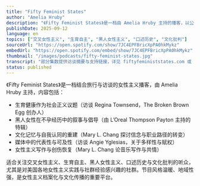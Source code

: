 ```yaml
---
title: "Fifty Feminist States"
author: "Amelia Hruby"
description: "《Fifty Feminist States》是一档由 Amelia Hruby 主持的播客，以公路旅行形式走访美国五十州，采访当地女性主义艺术家与倡导者。节目强调交叉性与跨地域视角，内容涵盖生育正义、黑人女性主义、媒体代表性、心理健康与社群组织，是一部结合口述历史与文化批判的女性主义档案。节目已于 2021 年完结，但所有集数仍可访问。"
publishDate: 2025-09-12
language: en
topics: ["交叉女性主义", "生育自主", "黑人女性主义", "口述历史", "文化批判"]
sourceUrl: "https://open.spotify.com/show/7JC4EPFBricXpPA0hkMykz"
embedUrl: "https://open.spotify.com/embed/show/7JC4EPFBricXpPA0hkMykz"
thumbnail: "/images/podcasts/fifty-feminist-states.jpg"
transcript: "部分集数提供访谈摘要与支持链接，详见 fiftyfeministstates.com 或 Softer Sounds 项目"
status: published
---
```


《Fifty Feminist States》是一档结合旅行与访谈的女性主义播客，由 Amelia Hruby 主持，内容包括：

- 生育健康作为社会正义议题（访谈 Regina Townsend，The Broken Brown Egg 创办人）
- 黑人女性在不孕经历中的叙事与倡导（由 L’Oreal Thompson Payton 主持的特辑）
- 文化记忆与自我认同的重建（Mary L. Chang 探讨信念与职业路径的转变）
- 媒体中的代表性与可及性（访谈 Angie Yglesias，关于多样性与赋权）
- 女性主义写作与创伤恢复（Mary L. Chang 论音乐写作与共情）

适合关注交叉女性主义、生育自主、黑人女性主义、口述历史与文化批判的听众，尤其是对美国各地女性主义实践与社群经验感兴趣的社群。节目风格温暖、地域性强，是女性主义档案化与文化传播的重要平台。
